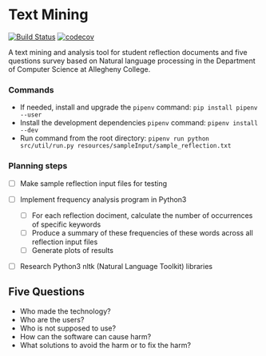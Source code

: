 # Text Mining
[![Build Status](https://travis-ci.com/Allegheny-Mozilla-Fellows/textMining.svg?branch=master)](https://travis-ci.com/Allegheny-Mozilla-Fellows/textMining)
[![codecov](https://codecov.io/gh/Allegheny-Mozilla-Fellows/textMining/branch/master/graph/badge.svg)](https://codecov.io/gh/Allegheny-Mozilla-Fellows/textMining)

A text mining and analysis tool for student reflection documents and five questions
survey based on Natural language processing in the Department of Computer Science
at Allegheny College.


### Commands

- If needed, install and upgrade the `pipenv` command: `pip install pipenv --user`
- Install the development dependencies `pipenv` command: `pipenv install --dev`
- Run command from the root directory: `pipenv run python src/util/run.py resources/sampleInput/sample_reflection.txt`


### Planning steps

- [ ] Make sample reflection input files for testing
- [ ] Implement frequency analysis program in Python3
  - [ ] For each reflection dociment, calculate the number of occurrences of specific keywords
  - [ ] Produce a summary of these frequencies of these words across all reflection input files
  - [ ] Generate plots of results
- [ ] Research Python3 nltk (Natural Language Toolkit) libraries


## Five Questions
- Who made the technology?
- Who are the users?
- Who is not supposed to use?
- How can the software can cause harm?
- What solutions to avoid the harm or to fix the harm?
